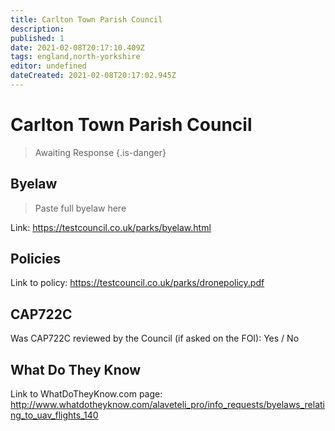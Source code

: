 ```yaml
---
title: Carlton Town Parish Council
description:
published: 1
date: 2021-02-08T20:17:10.409Z
tags: england,north-yorkshire
editor: undefined
dateCreated: 2021-02-08T20:17:02.945Z
---
```


# Carlton Town Parish Council
>  Awaiting Response
> {.is-danger}

## Byelaw
> Paste full byelaw here

Link:
https://testcouncil.co.uk/parks/byelaw.html

## Policies
Link to policy:
https://testcouncil.co.uk/parks/dronepolicy.pdf

## CAP722C

Was CAP722C reviewed by the Council (if asked on the FOI): Yes / No

## What Do They Know

Link to WhatDoTheyKnow.com page:
http://www.whatdotheyknow.com/alaveteli_pro/info_requests/byelaws_relating_to_uav_flights_140

